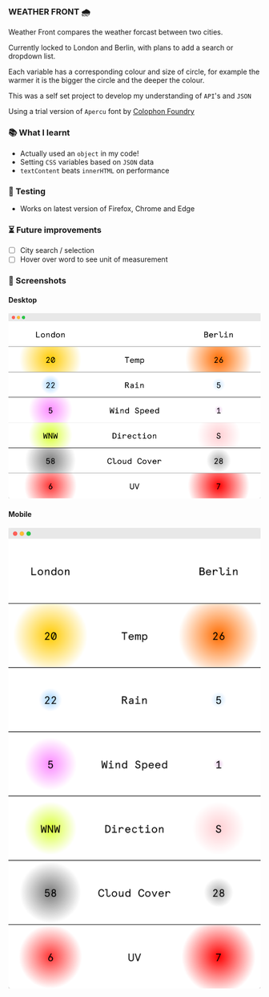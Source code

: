 ### WEATHER FRONT 🌧️

Weather Front compares the weather forcast between two cities. 

Currently locked to London and Berlin, with plans to add a search or dropdown list.

Each variable has a corresponding colour and size of circle, for example the warmer it is the bigger the circle and the deeper the colour. 

This was a self set project to develop my understanding of `API`'s and `JSON`

Using a trial version of `Apercu` font by [Colophon Foundry](https://www.colophon-foundry.org/typefaces/apercu/)

### 📚 What I learnt
- Actually used an `object` in my code!
- Setting `CSS` variables based on `JSON` data
- `textContent` beats `innerHTML` on performance

### 🦺 Testing
- Works on latest version of Firefox, Chrome and Edge

### ⏳ Future improvements
- [ ] City search / selection
- [ ] Hover over word to see unit of measurement

### 👀 Screenshots

#### Desktop

![Weather Front](images/weather-front-1.png)

#### Mobile

![Weather Front](images/weather-front-2.png)